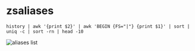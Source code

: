 # zsaliases

`history | awk '{print $2}' | awk 'BEGIN {FS="|"} {print $1}' | sort | uniq -c | sort -rn | head -10`



![aliases list](https://i.imgur.com/tKwVBBM.png)
